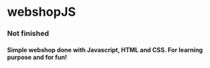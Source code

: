 # webshopJS

### Not finished
#### Simple webshop done with Javascript, HTML and CSS. For learning purpose and for fun!
